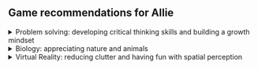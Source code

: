 ## Game recommendations for Allie

<details>
<summary>Problem solving: developing critical thinking skills and building a growth mindset</summary>
  FTL: Faster than Light
  
</details>  

<details>
<summary>Biology: appreciating nature and animals</summary>
  Equilinox
  In Other Waters
  Alba: a Wildlife Adventure
</details>  

<details>
<summary>Virtual Reality: reducing clutter and having fun with spatial perception</summary>
    VR is a great way to reduce clutter of physical toys and engage spatial perception skills! Here are a few the kids have enjoyed over the years:
</details>  
